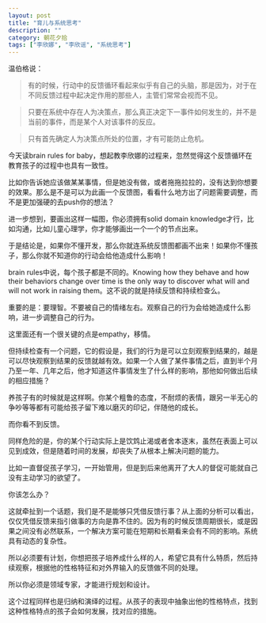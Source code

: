 ```yaml
---
layout: post
title: "育儿与系统思考"
description: ""
category: 朝花夕拾
tags: ["李欣娜", "李欣谣", "系统思考"]
---
```


温伯格说：

>有的时候，行动中的反馈循环看起来似乎有自己的头脑，那是因为，对于在不同反馈过程中起决定作用的那些人，主管们常常会视而不见。

>只要在系统中存在人为决策点，那么真正决定下一事件如何发生的，并不是当前的事件，而是某个人对该事件的反应。

>只有首先确定人为决策点所处的位置，才有可能防止危机。

今天读brain rules for baby，想起教李欣娜的过程来，忽然觉得这个反馈循环在教育孩子的过程中也具有一致性。

比如你告诉她应该做某某事情，但是她没有做，或者拖拖拉拉的，没有达到你想要的效果。那么是不是可以为此画一个反馈图，看看什么地方出了问题需要调整，而不是更加强硬的去push你的想法？

进一步想到，要画出这样一幅图，你必须拥有solid domain knowledge才行，比如沟通，比如儿童心理学，你才能够画出一个一个的节点出来。

于是结论是，如果你不懂开发，那么你就连系统反馈图都画不出来！如果你不懂孩子，那么你就不知道你的行动会给他造成什么影响！

brain rules中说，每个孩子都是不同的。Knowing how they behave and how their behaviors change over time is the only way to discover what will and will not work in raising them。这不说的就是持续反馈和持续检查么。

重要的是：要理智。不要被自己的情绪左右。观察自己的行为会给她造成什么影响，进一步调整自己的行为。

这里面还有一个很关键的点是empathy，移情。

但持续检查有一个问题，它的假设是，我们的行为是可以立刻观察到结果的，越是可以尽快观察到结果的反馈就越有效。如果一个人做了某件事情之后，直到半个月乃至一年、几年之后，他才知道这件事情发生了什么样的影响，那他如何做出后续的相应措施？

养孩子有的时候就是这样啊。你某个粗鲁的态度，不耐烦的表情，跟另一半无心的争吵等等都有可能给孩子留下难以磨灭的印记，伴随他的成长。

而你看不到反馈。

同样危险的是，你的某个行动实际上是饮鸩止渴或者舍本逐末，虽然在表面上可以见到成效，但是随着时间的发展，却丧失了从根本上解决问题的能力。

比如一直督促孩子学习，一开始管用，但是到后来他离开了大人的督促可能就自己没有主动学习的欲望了。

你该怎么办？

这就牵扯到一个话题，我们是不是能够只凭借反馈行事？从上面的分析可以看出，仅仅凭借反馈来指引做事的方向是靠不住的。因为有的时候反馈周期很长，或是因果之间没有必然联系，一个解决方案可能在短期和长期看来会有不同的影响。系统具有动态的复杂性。

所以必须要有计划，你想把孩子培养成什么样的人，希望它具有什么特质，然后持续观察，根据他的性格特征和对外界输入的反馈做不同的处理。

所以你必须是领域专家，才能进行规划和设计。

这个过程同样也是归纳和演绎的过程。从孩子的表现中抽象出他的性格特点，找到这种性格特点的孩子会如何发展，找对应的措施。
